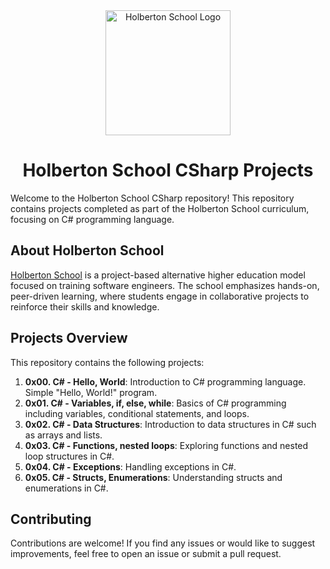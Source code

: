 <div align="center">
  <img src="https://raw.githubusercontent.com/CamFav/holbertonschool-csharp/main/holberton-logo.png" alt="Holberton School Logo" width="200" height="200">
</div>

# <div align="center">Holberton School CSharp Projects</div>

Welcome to the Holberton School CSharp repository! This repository contains projects completed as part of the Holberton School curriculum, focusing on C# programming language.

## About Holberton School

[Holberton School](https://www.holbertonschool.com/) is a project-based alternative higher education model focused on training software engineers. The school emphasizes hands-on, peer-driven learning, where students engage in collaborative projects to reinforce their skills and knowledge.

## Projects Overview

This repository contains the following projects:

1. **0x00. C# - Hello, World**: Introduction to C# programming language. Simple "Hello, World!" program.
2. **0x01. C# - Variables, if, else, while**: Basics of C# programming including variables, conditional statements, and loops.
3. **0x02. C# - Data Structures**: Introduction to data structures in C# such as arrays and lists.
4. **0x03. C# - Functions, nested loops**: Exploring functions and nested loop structures in C#.
5. **0x04. C# - Exceptions**: Handling exceptions in C#.
6. **0x05. C# - Structs, Enumerations**: Understanding structs and enumerations in C#.

## Contributing

Contributions are welcome! If you find any issues or would like to suggest improvements, feel free to open an issue or submit a pull request.
